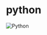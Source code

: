 # python

![Python](https://img.shields.io/badge/python-3670A0?style=for-the-badge&logo=python&logoColor=ffdd54) 
